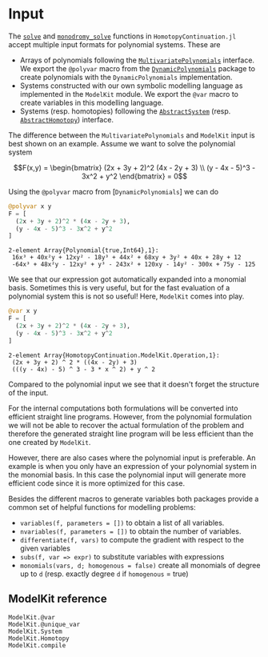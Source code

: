 # Input

The [`solve`](@ref) and [`monodromy_solve`](@ref) functions in `HomotopyContinuation.jl`
accept multiple input formats for polynomial systems. These are

* Arrays of polynomials following the [`MultivariatePolynomials`](https://github.com/JuliaAlgebra/MultivariatePolynomials.jl) interface. We export the `@polyvar` macro from the
  [`DynamicPolynomials`](https://github.com/JuliaAlgebra/DynamicPolynomials.jl) package to
  create polynomials with the `DynamicPolynomials` implementation.
* Systems constructed with our own symbolic modelling language as implemented in the `ModelKit` module.
  We export the `@var` macro to create variables in this modelling language.
* Systems (resp. homotopies) following the [`AbstractSystem`](@ref) (resp. [`AbstractHomotopy`](@ref))
  interface.


The difference between the `MultivariatePolynomials` and `ModelKit` input
is best shown on an example.
Assume we want to solve the polynomial system

```math
F(x,y) = \begin{bmatrix}
  (2x + 3y + 2)^2 (4x - 2y + 3) \\
  (y - 4x - 5)^3 - 3x^2 + y^2
 \end{bmatrix} = 0
```

Using the `@polyvar` macro from [`DynamicPolynomials`] we can do
```julia
@polyvar x y
F = [
  (2x + 3y + 2)^2 * (4x - 2y + 3),
  (y - 4x - 5)^3 - 3x^2 + y^2
]
```
```
2-element Array{Polynomial{true,Int64},1}:
 16x³ + 40x²y + 12xy² - 18y³ + 44x² + 68xy + 3y² + 40x + 28y + 12    
 -64x³ + 48x²y - 12xy² + y³ - 243x² + 120xy - 14y² - 300x + 75y - 125
```
We see that our expression got automatically expanded into a monomial basis. Sometimes
this is very useful, but for the fast evaluation of a polynomial system this is not so useful!
Here, `ModelKit` comes into play.
```julia
@var x y
F = [
  (2x + 3y + 2)^2 * (4x - 2y + 3),
  (y - 4x - 5)^3 - 3x^2 + y^2
]
```
```
2-element Array{HomotopyContinuation.ModelKit.Operation,1}:
 (2x + 3y + 2) ^ 2 * ((4x - 2y) + 3)     
 (((y - 4x) - 5) ^ 3 - 3 * x ^ 2) + y ^ 2
```
Compared to the polynomial input we see that it doesn't forget the structure of the input.

For the internal computations both formulations will be converted into efficient straight
line programs. However, from the polynomial formulation we will not be able to recover
the actual formulation of the problem and therefore the generated straight line program
will be less efficient than the one created by `ModelKit`.

However, there are also cases where the polynomial input is preferable. An example is
when you only have an expression of your polynomial system in the monomial basis.
In this case the polynomial input will generate more efficient code since it is more
optimized for this case.

Besides the different macros to generate variables both packages provide a common set
of helpful functions for modelling problems:

* `variables(f, parameters = [])` to obtain a list of all variables.
* `nvariables(f, parameters = [])` to obtain the number of variables.
* `differentiate(f, vars)` to compute the gradient with respect to the given variables
* `subs(f, var => expr)` to substitute variables with expressions
* `monomials(vars, d; homogenous = false)` create all monomials of degree up to `d`
  (resp. exactly degree `d` if `homogenous` = true)

## ModelKit reference

```@docs
ModelKit.@var
ModelKit.@unique_var
ModelKit.System
ModelKit.Homotopy
ModelKit.compile
```
